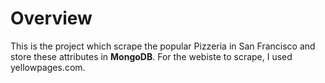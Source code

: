 # Overview
This is the project which scrape the popular Pizzeria in San Francisco and store these attributes in **MongoDB**. For the webiste to scrape, I used yellowpages.com.
